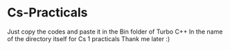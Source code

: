 # Cs-Practicals
Just copy the codes and paste it in the Bin folder of Turbo C++ In the name of the directory itself for Cs 1 practicals
Thank me later :)
